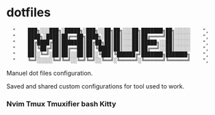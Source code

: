 # dotfiles
      "    ███╗░░░███╗░█████╗░███╗░░██╗██╗░░░██╗███████╗██╗░░░░░    ",
      "    ████╗░████║██╔══██╗████╗░██║██║░░░██║██╔════╝██║░░░░░    ",
      "    ██╔████╔██║███████║██╔██╗██║██║░░░██║█████╗░░██║░░░░░    ",
      "    ██║╚██╔╝██║██╔══██║██║╚████║██║░░░██║██╔══╝░░██║░░░░░    ",
      "    ██║░╚═╝░██║██║░░██║██║░╚███║╚██████╔╝███████╗███████╗    ",
      "    ╚═╝░░░░░╚═╝╚═╝░░╚═╝╚═╝░░╚══╝░╚═════╝░╚══════╝╚══════╝    ",
    

Manuel dot files configuration.

Saved and shared custom configurations for tool used to work.

### Nvim Tmux Tmuxifier bash Kitty
